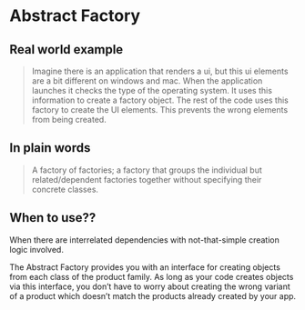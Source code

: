 # Abstract Factory

## Real world example

> Imagine there is an application that renders a ui, but this ui elements are a bit different on windows and mac. When the application launches it checks the type of the operating system. It uses this information to create a factory object. The rest of the code uses this factory to create the UI elements. This prevents the wrong elements from being created.

## In plain words

> A factory of factories; a factory that groups the individual but related/dependent factories together without specifying their concrete classes.

## When to use??

When there are interrelated dependencies with not-that-simple creation logic involved.

The Abstract Factory provides you with an interface for creating objects from each class of the product family. As long as your code creates objects via this interface, you don’t have to worry about creating the wrong variant of a product which doesn’t match the products already created by your app.